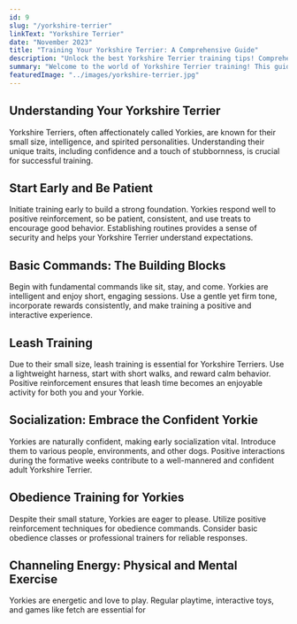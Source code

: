 ```yaml
---
id: 9
slug: "/yorkshire-terrier"
linkText: "Yorkshire Terrier"
date: "November 2023"
title: "Training Your Yorkshire Terrier: A Comprehensive Guide"
description: "Unlock the best Yorkshire Terrier training tips! Comprehensive guide for effective techniques. Elevate your Yorkie's behavior with expert insights."
summary: "Welcome to the world of Yorkshire Terrier training! This guide is designed to help you navigate the nuances of training these charming and pint-sized companions. Discover effective techniques and positive reinforcement strategies for a joyful training experience with your Yorkshire Terrier."
featuredImage: "../images/yorkshire-terrier.jpg"
---
```


## Understanding Your Yorkshire Terrier

Yorkshire Terriers, often affectionately called Yorkies, are known for their small size, intelligence, and spirited personalities. Understanding their unique traits, including confidence and a touch of stubbornness, is crucial for successful training.

## Start Early and Be Patient

Initiate training early to build a strong foundation. Yorkies respond well to positive reinforcement, so be patient, consistent, and use treats to encourage good behavior. Establishing routines provides a sense of security and helps your Yorkshire Terrier understand expectations.

## Basic Commands: The Building Blocks

Begin with fundamental commands like sit, stay, and come. Yorkies are intelligent and enjoy short, engaging sessions. Use a gentle yet firm tone, incorporate rewards consistently, and make training a positive and interactive experience.

## Leash Training

Due to their small size, leash training is essential for Yorkshire Terriers. Use a lightweight harness, start with short walks, and reward calm behavior. Positive reinforcement ensures that leash time becomes an enjoyable activity for both you and your Yorkie.

## Socialization: Embrace the Confident Yorkie

Yorkies are naturally confident, making early socialization vital. Introduce them to various people, environments, and other dogs. Positive interactions during the formative weeks contribute to a well-mannered and confident adult Yorkshire Terrier.

## Obedience Training for Yorkies

Despite their small stature, Yorkies are eager to please. Utilize positive reinforcement techniques for obedience commands. Consider basic obedience classes or professional trainers for reliable responses.

## Channeling Energy: Physical and Mental Exercise

Yorkies are energetic and love to play. Regular playtime, interactive toys, and games like fetch are essential for
